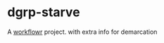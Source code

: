 # dgrp-starve

A [workflowr][] project. with extra info for demarcation

[workflowr]: https://github.com/workflowr/workflowr
